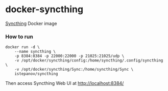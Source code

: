 docker-syncthing
================

[Syncthing](http://syncthing.net/) Docker image

### How to run

	docker run -d \
	    --name syncthing \
        -p 8384:8384 -p 22000:22000 -p 21025:21025/udp \
        -v /opt/docker/syncthing/config:/home/syncthing/.config/syncthing \
        -v /opt/docker/syncthing/Sync:/home/syncthing/Sync \
        istepanov/syncthing
        
Then access Syncthing Web UI at [http://localhost:8384/]()

